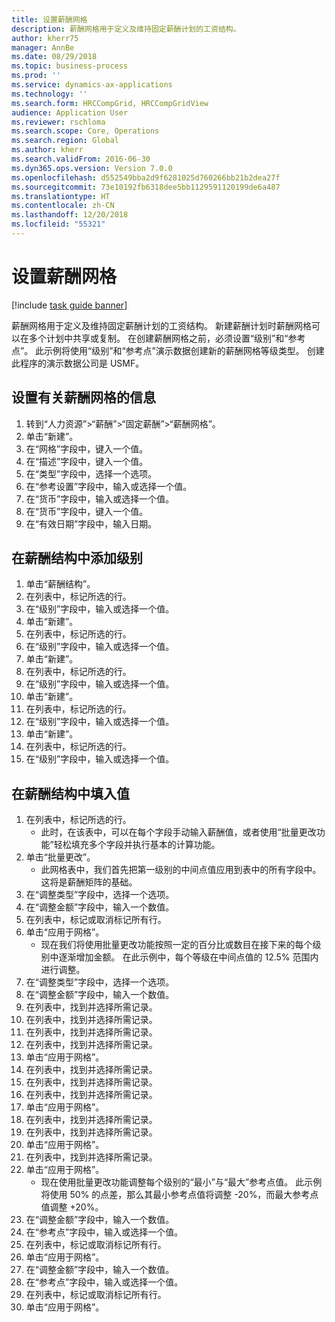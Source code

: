 ```yaml
---
title: 设置薪酬网格
description: 薪酬网格用于定义及维持固定薪酬计划的工资结构。
author: kherr75
manager: AnnBe
ms.date: 08/29/2018
ms.topic: business-process
ms.prod: ''
ms.service: dynamics-ax-applications
ms.technology: ''
ms.search.form: HRCCompGrid, HRCCompGridView
audience: Application User
ms.reviewer: rschloma
ms.search.scope: Core, Operations
ms.search.region: Global
ms.author: kherr
ms.search.validFrom: 2016-06-30
ms.dyn365.ops.version: Version 7.0.0
ms.openlocfilehash: d552549bba2d9f6281025d760266bb21b2dea27f
ms.sourcegitcommit: 73e10192fb6318dee5bb1129591120199de6a487
ms.translationtype: HT
ms.contentlocale: zh-CN
ms.lasthandoff: 12/20/2018
ms.locfileid: "55321"
---
```

# <a name="set-up-compensation-grids"></a>设置薪酬网格

[!include [task guide banner](../../includes/task-guide-banner.md)]

薪酬网格用于定义及维持固定薪酬计划的工资结构。 新建薪酬计划时薪酬网格可以在多个计划中共享或复制。  在创建薪酬网格之前，必须设置“级别”和“参考点”。 此示例将使用“级别”和“参考点”演示数据创建新的薪酬网格等级类型。 创建此程序的演示数据公司是 USMF。


## <a name="set-up-information-about-the-compensation-grid"></a>设置有关薪酬网格的信息
1. 转到“人力资源”>“薪酬”>“固定薪酬”>“薪酬网格”。
2. 单击“新建”。
3. 在“网格”字段中，键入一个值。
4. 在“描述”字段中，键入一个值。
5. 在“类型”字段中，选择一个选项。
6. 在“参考设置”字段中，输入或选择一个值。
7. 在“货币”字段中，输入或选择一个值。
8. 在“货币”字段中，键入一个值。
9. 在“有效日期”字段中，输入日期。

## <a name="add-levels-to-the-compensation-structure"></a>在薪酬结构中添加级别
1. 单击“薪酬结构”。
2. 在列表中，标记所选的行。
3. 在“级别”字段中，输入或选择一个值。
4. 单击“新建”。
5. 在列表中，标记所选的行。
6. 在“级别”字段中，输入或选择一个值。
7. 单击“新建”。
8. 在列表中，标记所选的行。
9. 在“级别”字段中，输入或选择一个值。
10. 单击“新建”。
11. 在列表中，标记所选的行。
12. 在“级别”字段中，输入或选择一个值。
13. 单击“新建”。
14. 在列表中，标记所选的行。
15. 在“级别”字段中，输入或选择一个值。

## <a name="fill-in-the-compensation-structure-with-values"></a>在薪酬结构中填入值
1. 在列表中，标记所选的行。
    * 此时，在该表中，可以在每个字段手动输入薪酬值，或者使用“批量更改功能”轻松填充多个字段并执行基本的计算功能。  
2. 单击“批量更改”。
    * 此网格表中，我们首先把第一级别的中间点值应用到表中的所有字段中。 这将是薪酬矩阵的基础。  
3. 在“调整类型”字段中，选择一个选项。
4. 在“调整金额”字段中，输入一个数值。
5. 在列表中，标记或取消标记所有行。
6. 单击“应用于网格”。
    * 现在我们将使用批量更改功能按照一定的百分比或数目在接下来的每个级别中逐渐增加金额。 在此示例中，每个等级在中间点值的 12.5% 范围内进行调整。  
7. 在“调整类型”字段中，选择一个选项。
8. 在“调整金额”字段中，输入一个数值。
9. 在列表中，找到并选择所需记录。
10. 在列表中，找到并选择所需记录。
11. 在列表中，找到并选择所需记录。
12. 在列表中，找到并选择所需记录。
13. 单击“应用于网格”。
14. 在列表中，找到并选择所需记录。
15. 在列表中，找到并选择所需记录。
16. 在列表中，找到并选择所需记录。
17. 单击“应用于网格”。
18. 在列表中，找到并选择所需记录。
19. 在列表中，找到并选择所需记录。
20. 单击“应用于网格”。
21. 在列表中，找到并选择所需记录。
22. 单击“应用于网格”。
    * 现在使用批量更改功能调整每个级别的“最小”与“最大”参考点值。 此示例将使用 50% 的点差，那么其最小参考点值将调整 -20%，而最大参考点值调整 +20%。  
23. 在“调整金额”字段中，输入一个数值。
24. 在“参考点”字段中，输入或选择一个值。
25. 在列表中，标记或取消标记所有行。
26. 单击“应用于网格”。
27. 在“调整金额”字段中，输入一个数值。
28. 在“参考点”字段中，输入或选择一个值。
29. 在列表中，标记或取消标记所有行。
30. 单击“应用于网格”。


